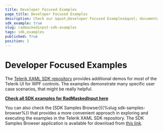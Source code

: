 ```yaml
---
title: Developer Focused Examples
page_title: Developer Focused Examples
description: Check our &quot;Developer Focused Examples&quot; documentation article for the RadMaskedInput {{ site.framework_name }} control.
sdk_example: true
slug: radmaskedinput-sdk-examples
tags: sdk,examples
published: True
position: 2
---
```


# Developer Focused Examples

The [Telerik XAML SDK repository](https://github.com/telerik/xaml-sdk/tree/master/) provides additional demos for most of the Telerik UI for WPF controls. The examples demonstrate many specific user case scenarios, that might be really helpful. 

__[Check all SDK examples for RadMaskedInput here](https://github.com/telerik/xaml-sdk/tree/master/MaskedInput)__

You can also check the [SDK Samples Browser]({%slug sdk-samples-browser%}) that provides a more convenient approach in exploring and executing the examples in the Telerik XAML SDK repository. The SDK Samples Browser application is available for download from [this link](https://demos.telerik.com/xaml-sdkbrowser/).
